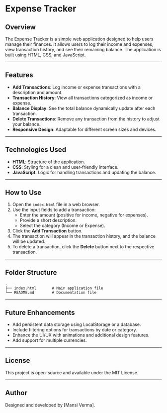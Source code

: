 # Expense Tracker

## Overview
The Expense Tracker is a simple web application designed to help users manage their finances. It allows users to log their income and expenses, view transaction history, and see their remaining balance. The application is built using HTML, CSS, and JavaScript.

---

## Features
- **Add Transactions**: Log income or expense transactions with a description and amount.
- **Transaction History**: View all transactions categorized as income or expense.
- **Balance Display**: See the total balance dynamically update after each transaction.
- **Delete Transactions**: Remove any transaction from the history to adjust your balance.
- **Responsive Design**: Adaptable for different screen sizes and devices.

---

## Technologies Used
- **HTML**: Structure of the application.
- **CSS**: Styling for a clean and user-friendly interface.
- **JavaScript**: Logic for handling transactions and updating the balance.

---

## How to Use
1. Open the `index.html` file in a web browser.
2. Use the input fields to add a transaction:
   - Enter the amount (positive for income, negative for expenses).
   - Provide a short description.
   - Select the category (Income or Expense).
3. Click the **Add Transaction** button.
4. The transaction will appear in the transaction history, and the balance will be updated.
5. To delete a transaction, click the **Delete** button next to the respective transaction.

---

## Folder Structure
```
.
├── index.html       # Main application file
└── README.md        # Documentation file
```

---

## Future Enhancements
- Add persistent data storage using LocalStorage or a database.
- Include filtering options for transactions by date or category.
- Enhance the UI/UX with animations and additional design features.
- Add support for multiple currencies.

---

## License
This project is open-source and available under the MIT License.

---

## Author
Designed and developed by [Mansi Verma].









